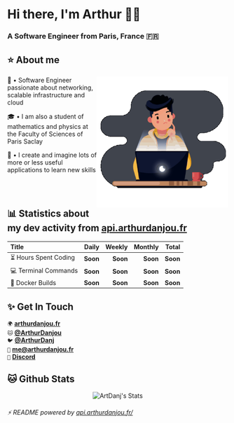 # Hi there, I'm Arthur 🙋‍♂️
### A Software Engineer from Paris, France 🇫🇷

## ⭐ About me 

<img alt="DevGif" align="right" width="300em" height="300em" src="assets/developer.gif" />

👋 • Software Engineer passionate about networking, scalable infrastructure and cloud

🎓 • I am also a student of mathematics and physics at the Faculty of Sciences of Paris Saclay

🧬 • I create and imagine lots of more or less useful applications to learn new skills

<br />
<br />

## 📊 Statistics about my dev activity from [api.arthurdanjou.fr](https://api.arthurdanjou.fr)
<!-- Start Table -->
| Title                                       |       Daily |      Weekly |      Monthly |        Total |
| :------------------------------------------ | ----------: | ----------: | -----------: | -----------: |
| :hourglass_flowing_sand: Hours Spent Coding |    <!-- daily_hours_start -->**Soon**<!-- daily_hours_end -->       |    <!-- weekly_hours_start -->**Soon**<!-- weekly_hours_end -->       |     <!-- monthly_hours_start -->**Soon**<!-- monthly_hours_end -->       |     <!-- total_hours_start -->**Soon**<!-- total_hours_end -->      | 
| :computer: Terminal Commands                |    <!-- daily_commands_start -->**Soon**<!-- daily_commands_end --> |    <!-- weekly_commands_start -->**Soon**<!-- weekly_commands_end --> |     <!-- monthly_commands_start -->**Soon**<!-- monthly_commands_end --> |    <!-- total_commands_start -->**Soon**<!-- total_commands_end --> | 
| :hammer: Docker Builds                      |    <!-- daily_builds_start -->**Soon**<!-- daily_builds_end -->     |    <!-- weekly_builds_start -->**Soon**<!-- weekly_builds_end -->   |     <!-- monthly_builds_start -->**Soon**<!-- monthly_builds_end -->     |     <!-- total_builds_start -->**Soon**<!-- total_builds_end -->    | 
<!-- End Table -->

## ✨ Get In Touch 
`🌍` [**arthurdanjou.fr**](https://arthurdanjou.fr) <br />
`🐱` [**@ArthurDanjou**](https://github.com/ArthurDanjou) <br />
`🐦` [**@ArthurDanj**](https://twitter.com/ArthurDanj) <br />
`📧️` [**me@arthurdanjou.fr**](mailto:me@arthurdanjou.fr) <br />
`🤖` [**Discord**](https://go.arthurdanjou.fr/discord)

## 🐱 Github Stats 
<p align="center">
<img src="https://github-readme-stats.vercel.app/api?count_private=true&show_icons=true&theme=dracula&username=arthurdanjou" alt="ArtDanj's Stats" />
</p>

###### ⚡ README powered by [api.arthurdanjou.fr/](https://api.arthurdanjou.fr)
